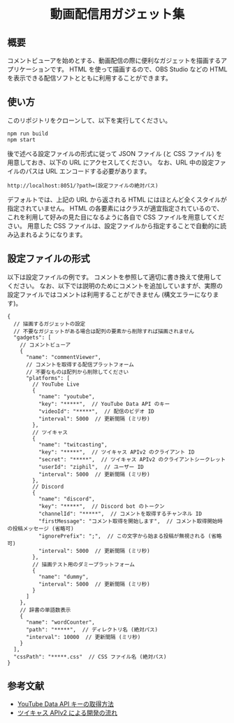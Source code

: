 <div align="center">
<h1>動画配信用ガジェット集</h1>
</div>


## 概要
コメントビューアを始めとする、動画配信の際に便利なガジェットを描画するアプリケーションです。
HTML を使って描画するので、OBS Studio などの HTML を表示できる配信ソフトとともに利用することができます。

## 使い方
このリポジトリをクローンして、以下を実行してください。
```
npm run build
npm start
```
後で述べる設定ファイルの形式に従って JSON ファイル (と CSS ファイル) を用意しておき、以下の URL にアクセスしてください。
なお、URL 中の設定ファイルのパスは URL エンコードする必要があります。
```
http://localhost:8051/?path=(設定ファイルの絶対パス)
```
デフォルトでは、上記の URL から返される HTML にはほとんど全くスタイルが指定されていません。
HTML の各要素にはクラスが適宜指定されているので、これを利用して好みの見た目になるように各自で CSS ファイルを用意してください。
用意した CSS ファイルは、設定ファイルから指定することで自動的に読み込まれるようになります。

## 設定ファイルの形式
以下は設定ファイルの例です。
コメントを参照して適切に書き換えて使用してください。
なお、以下では説明のためにコメントを追加していますが、実際の設定ファイルではコメントは利用することができません (構文エラーになります)。
```jsonc
{
  // 描画するガジェットの設定
  // 不要なガジェットがある場合は配列の要素から削除すれば描画されません
  "gadgets": [
    // コメントビューア
    {
      "name": "commentViewer",
      // コメントを取得する配信プラットフォーム
      // 不要なものは配列から削除してください
      "platforms": [
        // YouTube Live
        {
          "name": "youtube",
          "key": "*****",  // YouTube Data API のキー
          "videoId": "*****",  // 配信のビデオ ID
          "interval": 5000  // 更新間隔 (ミリ秒)
        },
        // ツイキャス
        {
          "name": "twitcasting",
          "key": "*****",  // ツイキャス APIv2 のクライアント ID
          "secret": "*****",  // ツイキャス APIv2 のクライアントシークレット
          "userId": "ziphil",  // ユーザー ID
          "interval": 5000  // 更新間隔 (ミリ秒)
        },
        // Discord
        {
          "name": "discord",
          "key": "*****",  // Discord bot のトークン
          "channelId": "*****",  // コメントを取得するチャンネル ID
          "firstMessage": "コメント取得を開始します",  // コメント取得開始時の投稿メッセージ (省略可)
          "ignorePrefix": ";",  // この文字から始まる投稿が無視される (省略可)
          "interval": 5000  // 更新間隔 (ミリ秒)
        },
        // 描画テスト用のダミープラットフォーム
        {
          "name": "dummy",
          "interval": 5000  // 更新間隔 (ミリ秒)
        }
      ]
    },
    // 辞書の単語数表示
    {
      "name": "wordCounter",
      "path": "*****",  // ディレクトリ名 (絶対パス)
      "interval": 10000  // 更新間隔 (ミリ秒)
    }
  ],
  "cssPath": "*****.css"  // CSS ファイル名 (絶対パス)
}
```

## 参考文献
- [YouTube Data API キーの取得方法](https://qiita.com/iroiro_bot/items/1016a6a439dfb8d21eca)
- [ツイキャス APIv2 による開発の流れ](https://twitcasting.tv/indexapi.php)